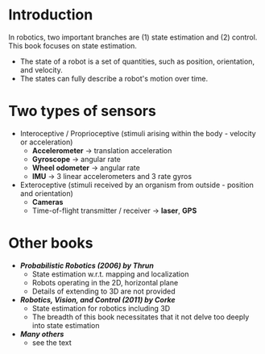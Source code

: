 # Introduction

In robotics, two important branches are (1) state estimation and (2) control. This book focuses on state estimation.
+   The state of a robot is a set of quantities, such as position, orientation, and velocity.
+   The states can fully describe a robot's motion over time. 

# Two types of sensors
+   Interoceptive / Proprioceptive (stimuli arising within the body - velocity or acceleration)
    +   **Accelerometer** -> translation acceleration
    +   **Gyroscope** -> angular rate
    +   **Wheel odometer** -> angular rate
    +   **IMU** -> 3 linear accelerometers and 3 rate gyros
+   Exteroceptive (stimuli received by an organism from outside - position and orientation)
    +   **Cameras**
    +   Time-of-flight transmitter / receiver -> **laser**, **GPS**

# Other books
+   ***Probabilistic Robotics (2006) by Thrun***
    +   State estimation w.r.t. mapping and localization
    +   Robots operating in the 2D, horizontal plane
    +   Details of extending to 3D are not provided
+   ***Robotics, Vision, and Control (2011) by Corke***
    +   State estimation for robotics including 3D
    +   The breadth of this book necessitates that it not delve too deeply into state estimation
+   ***Many others***
    +   see the text


